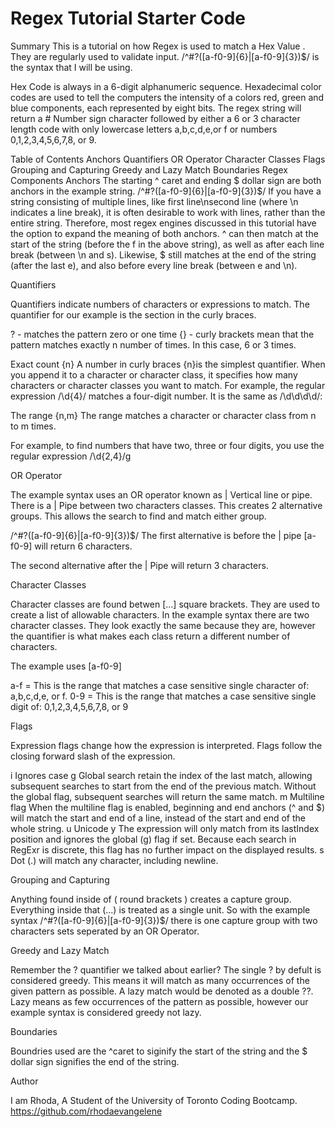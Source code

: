 # Regex Tutorial Starter Code
Summary
This is a tutorial on how Regex is used to match a Hex Value . They are regularly used to validate input. /^#?([a-f0-9]{6}|[a-f0-9]{3})$/ is the syntax that I will be using.

Hex Code is always in a 6-digit alphanumeric sequence. Hexadecimal color codes are used to tell the computers the intensity of a colors red, green and blue components, each represented by eight bits. The regex string will return a # Number sign character followed by either a 6 or 3 character length code with only lowercase letters a,b,c,d,e,or f or numbers 0,1,2,3,4,5,6,7,8, or 9.

Table of Contents
Anchors
Quantifiers
OR Operator
Character Classes
Flags
Grouping and Capturing
Greedy and Lazy Match
Boundaries
Regex Components
Anchors
The starting ^ caret and ending $ dollar sign are both anchors in the example string. /^#?([a-f0-9]{6}|[a-f0-9]{3})$/ If you have a string consisting of multiple lines, like first line\nsecond line (where \n indicates a line break), it is often desirable to work with lines, rather than the entire string. Therefore, most regex engines discussed in this tutorial have the option to expand the meaning of both anchors. ^ can then match at the start of the string (before the f in the above string), as well as after each line break (between \n and s). Likewise, $ still matches at the end of the string (after the last e), and also before every line break (between e and \n).

Quantifiers

Quantifiers indicate numbers of characters or expressions to match. The quantifier for our example is the section in the curly braces.

? - matches the pattern zero or one time {} - curly brackets mean that the pattern matches exactly n number of times. In this case, 6 or 3 times.

Exact count {n} A number in curly braces {n}is the simplest quantifier. When you append it to a character or character class, it specifies how many characters or character classes you want to match. For example, the regular expression /\d{4}/ matches a four-digit number. It is the same as /\d\d\d\d/:

The range {n,m} The range matches a character or character class from n to m times.

For example, to find numbers that have two, three or four digits, you use the regular expression /\d{2,4}/g

OR Operator

The example syntax uses an OR operator known as | Vertical line or pipe. There is a | Pipe between two characters classes. This creates 2 alternative groups. This allows the search to find and match either group.

/^#?([a-f0-9]{6}|[a-f0-9]{3})$/
The first alternative is before the | pipe [a-f0-9] will return 6 characters.

The second alternative after the | Pipe will return 3 characters.

Character Classes


Character classes are found betwen [...] square brackets. They are used to create a list of allowable characters. In the example syntax there are two character classes. They look exactly the same because they are, however the quantifier is what makes each class return a different number of characters.

The example uses [a-f0-9]

a-f = This is the range that matches a case sensitive single character of: a,b,c,d,e, or f.
0-9 = This is the range that matches a case sensitive single digit of: 0,1,2,3,4,5,6,7,8, or 9

Flags

Expression flags change how the expression is interpreted. Flags follow the closing forward slash of the expression.

i Ignores case
g Global search retain the index of the last match, allowing subsequent searches to start from the end of the previous match. Without the global flag, subsequent searches will return the same match.
m Multiline flag When the multiline flag is enabled, beginning and end anchors (^ and $) will match the start and end of a line, instead of the start and end of the whole string.
u Unicode
y The expression will only match from its lastIndex position and ignores the global (g) flag if set. Because each search in RegExr is discrete, this flag has no further impact on the displayed results.
s Dot (.) will match any character, including newline.

Grouping and Capturing

Anything found inside of ( round brackets ) creates a capture group. Everything inside that (...) is treated as a single unit. So with the example syntax /^#?([a-f0-9]{6}|[a-f0-9]{3})$/ there is one capture group with two characters sets seperated by an OR Operator.

Greedy and Lazy Match

Remember the ? quantifier we talked about earlier? The single ? by defult is considered greedy. This means it will match as many occurrences of the given pattern as possible. A lazy match would be denoted as a double ??. Lazy means as few occurrences of the pattern as possible, however our example syntax is considered greedy not lazy.

Boundaries

Boundries used are the ^caret to siginify the start of the string and the $ dollar sign signifies the end of the string.

Author

I am Rhoda, A Student of the University of Toronto Coding Bootcamp. https://github.com/rhodaevangelene
